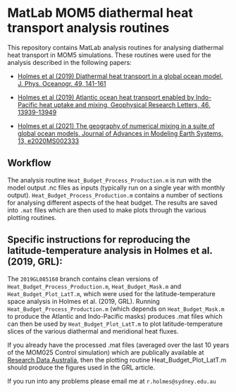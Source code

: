 # MatLab MOM5 diathermal heat transport analysis routines

This repository contains MatLab analysis routines for analysing
diathermal heat transport in MOM5 simulations. These routines were
used for the analysis described in the following papers:

- [Holmes et al (2019) Diathermal heat transport in a global ocean model, J. Phys. Oceanogr. 49, 141-161](https://doi.org/10.1175/JPO-D-18-0098.1)

- [Holmes et al (2019) Atlantic ocean heat transport enabled by Indo-Pacific heat uptake and mixing, Geophysical Research Letters, 46, 13939-13949](https://doi.org/10.1029/2019GL085160)

- [Holmes et al (2021) The geography of numerical mixing in a suite of global ocean models, Journal of Advances in Modeling Earth Systems, 13, e2020MS002333](https://doi.org/10.1029/2020MS002333) 

## Workflow

The analysis routine `Heat_Budget_Process_Production.m` is run with
the model output .nc files as inputs (typically run on a single year
with monthly output). `Heat_Budget_Process_Production.m` contains a
number of sections for analysing different aspects of the heat
budget. The results are saved into `.mat` files which are then used to
make plots through the various plotting routines.

## Specific instructions for reproducing the latitude-temperature analysis in Holmes et al. (2019, GRL):

The `2019GL085160` branch contains clean versions of
`Heat_Budget_Process_Production.m`, `Heat_Budget_Mask.m` and
`Heat_Budget_Plot_LatT.m`, which were used for the
latitude-temperature space analysis in Holmes et al. (2019,
GRL). Running `Heat_Budget_Process_Production.m` (which depends on
`Heat_Budget_Mask.m` to produce the Atlantic and Indo-Pacific masks)
produces .mat files which can then be used by
`Heat_Budget_Plot_LatT.m` to plot latitude-temperature slices of the
various diathermal and meridional heat fluxes.

If you already have the processed .mat files (averaged over the last
10 years of the MOM025 Control simulation) which are publically
available at [Research Data
Australia](https://doi.org/10.26190/5dc23d4b7e739), then the plotting
routine Heat_Budget_Plot_LatT.m should produce the figures used in the
GRL article.

If you run into any problems please email me at
`r.holmes@sydney.edu.au`


